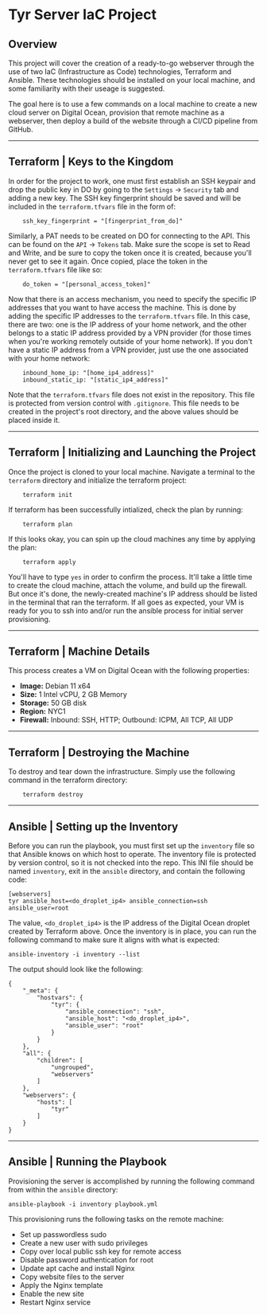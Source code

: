 # Tyr Server IaC Project #

## Overview ##

This project will cover the creation of a ready-to-go webserver through the use of two IaC (Infrastructure as Code) technologies, Terraform and Ansible. These technologies should be installed on your local machine, and some familiarity with their useage is suggested.  

The goal here is to use a few commands on a local machine to create a new cloud server on Digital Ocean, provision that remote machine as a webserver, then deploy a build of the website through a CI/CD pipeline from GitHub.

---

## Terraform | Keys to the Kingdom ##

In order for the project to work, one must first establish an SSH keypair and drop the public key in DO by going to the `Settings` -> `Security` tab and adding a new key. The SSH key fingerprint should be saved and will be included in the `terraform.tfvars` file in the form of:

```hcl
    ssh_key_fingerprint = "[fingerprint_from_do]"
```

Similarly, a PAT needs to be created on DO for connecting to the API. This can be found on the `API` -> `Tokens` tab. Make sure the scope is set to Read and Write, and be sure to copy the token once it is created, because you'll never get to see it again. Once copied, place the token in the `terraform.tfvars` file like so:

```hcl
    do_token = "[personal_access_token]"
```

Now that there is an access mechanism, you need to specify the specific IP addresses that you want to have access the machine. This is done by adding the specific IP addresses to the `terraform.tfvars` file. In this case, there are two: one is the IP address of your home network, and the other belongs to a static IP address provided by a VPN provider (for those times when you're working remotely outside of your home network). If you don't have a static IP address from a VPN provider, just use the one associated with your home network:

```hcl
    inbound_home_ip: "[home_ip4_address]"
    inbound_static_ip: "[static_ip4_address]"
```

Note that the `terraform.tfvars` file does not exist in the repository. This file is protected from version control with `.gitignore`. This file needs to be created in the project's root directory, and the above values should be placed inside it.

---

## Terraform | Initializing and Launching the Project ##

Once the project is cloned to your local machine. Navigate a terminal to the `terraform` directory and initialize the terraform project:

```shell
    terraform init
```

If terraform has been successfully intialized, check the plan by running:

```shell
    terraform plan
```

If this looks okay, you can spin up the cloud machines any time by applying the plan:

```shell
    terraform apply
```

You'll have to type `yes` in order to confirm the process. It'll take a little time to create the cloud machine, attach the volume, and build up the firewall. But once it's done, the newly-created machine's IP address should be listed in the terminal that ran the terraform. If all goes as expected, your VM is ready for you to ssh into and/or run the ansible process for initial server provisioning.

---

## Terraform | Machine Details ##

This process creates a VM on Digital Ocean with the following properties:

- **Image:** Debian 11 x64
- **Size:** 1 Intel vCPU, 2 GB Memory
- **Storage:** 50 GB disk
- **Region:** NYC1
- **Firewall:** Inbound: SSH, HTTP; Outbound: ICPM, All TCP, All UDP

---

## Terraform | Destroying the Machine ##

To destroy and tear down the infrastructure. Simply use the following command in the terraform directory:

```shell
    terraform destroy
```

---

## Ansible | Setting up the Inventory ##

Before you can run the playbook, you must first set up the `inventory` file so that Ansible knows on which host to operate. The inventory file is protected by version control, so it is not checked into the repo. This INI file should be named `inventory`, exit in the `ansible` directory, and contain the following code:

```
[webservers]
tyr ansible_host=<do_droplet_ip4> ansible_connection=ssh ansible_user=root 
```

The value, `<do_droplet_ip4>` is the IP address of the Digital Ocean droplet created by Terraform above. Once the inventory is in place, you can run the following command to make sure it aligns with what is expected:

```shell
ansible-inventory -i inventory --list
```

The output should look like the following:

```shell
{
    "_meta": {
        "hostvars": {
            "tyr": {
                "ansible_connection": "ssh",
                "ansible_host": "<do_droplet_ip4>",
                "ansible_user": "root"
            }
        }
    },
    "all": {
        "children": [
            "ungrouped",
            "webservers"
        ]
    },
    "webservers": {
        "hosts": [
            "tyr"
        ]
    }
}
```

---

## Ansible | Running the Playbook ##

Provisioning the server is accomplished by running the following command from within the `ansible` directory:

```shell
ansible-playbook -i inventory playbook.yml
```

This provisioning runs the following tasks on the remote machine:

- Set up passwordless sudo
- Create a new user with sudo privileges
- Copy over local public ssh key for remote access
- Disable password authentication for root
- Update apt cache and install Nginx
- Copy website files to the server
- Apply the Nginx template
- Enable the new site
- Restart Nginx service
